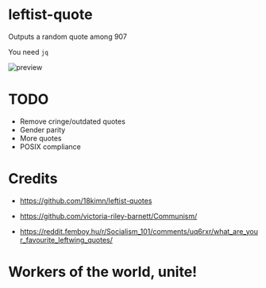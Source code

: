 # leftist-quote

Outputs a random quote among 907

You need `jq`

![preview](https://gist.githubusercontent.com/anakojm/f6ef6eba4160d95a59cfa3d500244051/raw/8a82bf55e0ef03fc962153346b296a925e3158f8/leftist-quote.png)

# TODO
- Remove cringe/outdated quotes
- Gender parity
- More quotes
- POSIX compliance

# Credits
- https://github.com/18kimn/leftist-quotes

- https://github.com/victoria-riley-barnett/Communism/

- https://reddit.femboy.hu/r/Socialism_101/comments/uq6rxr/what_are_your_favourite_leftwing_quotes/

# Workers of the world, unite!
